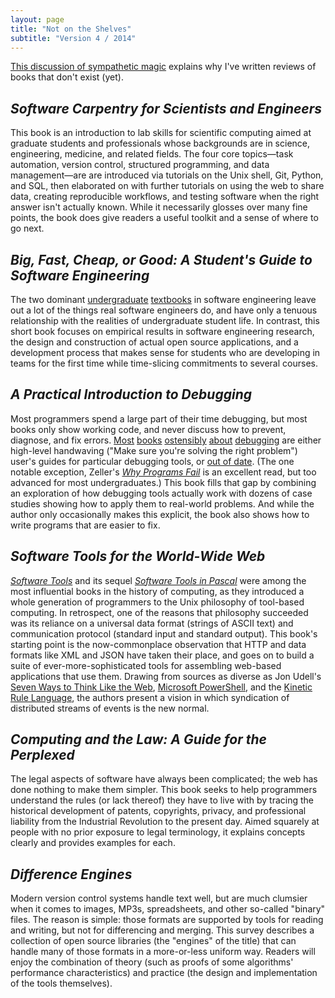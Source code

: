 ```yaml
---
layout: page
title: "Not on the Shelves"
subtitle: "Version 4 / 2014"
---
```


[This discussion of sympathetic magic](../)
explains why I've written reviews of books that don't exist (yet).

<h2><em>Software Carpentry for Scientists and Engineers</em></h2>

This book is an introduction to lab skills for scientific computing
aimed at graduate students and professionals
whose backgrounds are in science, engineering, medicine, and related fields.
The four core topics&mdash;task automation, version control, structured programming, and data management&mdash;are
are introduced via tutorials on the Unix shell, Git, Python, and SQL,
then elaborated on with further tutorials on using the web to share data,
creating reproducible workflows,
and testing software when the right answer isn't actually known.
While it necessarily glosses over many fine points,
the book does give readers a useful toolkit
and a sense of where to go next.

<h2><em>Big, Fast, Cheap, or Good: A Student's Guide to Software Engineering</em></h2>

The two dominant
<a href="http://www.amazon.com/Software-Engineering-A-Practitioners-Approach/dp/0078022126/">undergraduate</a>
<a href="http://www.amazon.com/Software-Engineering-9th-Ian-Sommerville/dp/0137035152/">textbooks</a>
in software engineering
leave out a lot of the things real software engineers do,
and have only a tenuous relationship with the realities of undergraduate student life.
In contrast,
this short book focuses on
empirical results in software engineering research,
the design and construction of actual open source applications,
and a development process that makes sense for students
who are developing in teams for the first time
while time-slicing commitments to several courses.

<h2><em>A Practical Introduction to Debugging</em></h2>

Most programmers spend a large part of their time debugging,
but most books only show working code,
and never discuss how to prevent, diagnose, and fix errors.
<a href="http://www.amazon.com/Debugging-Indispensable-Software-Hardware-Problems/dp/0814474578/">Most</a>
<a href="http://www.amazon.com/Debugging-Thinking-Multidisciplinary-Approach-Technologies/dp/1555583075/">books</a>
<a href="http://www.amazon.com/Debug-It-Prevent-Pragmatic-Programmers/dp/193435628X/">ostensibly</a>
<a href="http://www.amazon.com/The-Developers-Guide-Debugging-Edition/dp/1470185520/">about</a>
<a href="http://www.amazon.com/The-Art-Debugging-GDB-Eclipse/dp/1593271743/">debugging</a>
are either high-level handwaving ("Make sure you're solving the right problem")
user's guides for particular debugging tools,
or <a href="http://www.amazon.com/Find-Bug-Book-Incorrect-Programs/dp/0321223918/">out of date</a>.
(The one notable exception,
Zeller's <a href="http://www.amazon.com/Why-Programs-Fail-Second-Edition/dp/0123745152/"><em>Why Programs Fail</em></a>
is an excellent read,
but too advanced for most undergraduates.)
This book fills that gap by combining an exploration of how debugging tools actually work
with dozens of case studies showing how to apply them to real-world problems.
And while the author only occasionally makes this explicit,
the book also shows how to write programs that are easier to fix.

<h2><em>Software Tools for the World-Wide Web</em></h2>

<a href="http://www.amazon.com/Software-Tools-Brian-W-Kernighan/dp/020103669X/"><em>Software Tools</em></a>
and its sequel <a href="http://www.amazon.com/Software-Tools-Pascal-Brian-Kernighan/dp/0201103427/"><em>Software Tools in Pascal</em></a>
were among the most influential books in the history of computing,
as they introduced a whole generation of programmers to the Unix philosophy of tool-based computing.
In retrospect,
one of the reasons that philosophy succeeded was its reliance on a universal data format (strings of ASCII text)
and communication protocol (standard input and standard output).
This book's starting point is the now-commonplace observation that HTTP and data formats like XML and JSON have taken their place,
and goes on to build a suite of ever-more-sophisticated tools for assembling web-based applications that use them.
Drawing from sources as diverse as
Jon Udell's <a href="http://blog.jonudell.net/2011/01/24/seven-ways-to-think-like-the-web/">Seven Ways to Think Like the Web</a>,
<a href="http://en.wikipedia.org/wiki/Windows_PowerShell">Microsoft PowerShell</a>,
and the <a href="http://en.wikipedia.org/wiki/Kinetic_Rule_Language">Kinetic Rule Language</a>,
the authors present a vision in which syndication of distributed streams of events
is the new normal.

<h2><em>Computing and the Law: A Guide for the Perplexed</em></h2>

The legal aspects of software have always been complicated;
the web has done nothing to make them simpler.
This book seeks to help programmers understand the rules (or lack thereof)
they have to live with
by tracing the historical development of patents, copyrights, privacy, and professional liability
from the Industrial Revolution to the present day.
Aimed squarely at people with no prior exposure to legal terminology,
it explains concepts clearly and provides examples for each.

<h2><em>Difference Engines</em></h2>

Modern version control systems handle text well,
but are much clumsier when it comes to images, MP3s, spreadsheets, and other so-called "binary" files.
The reason is simple:
those formats are supported by tools for reading and writing,
but not for differencing and merging.
This survey describes a collection of open source libraries
(the "engines" of the title)
that can handle many of those formats in a more-or-less uniform way.
Readers will enjoy the combination of theory
(such as proofs of some algorithms' performance characteristics)
and practice
(the design and implementation of the tools themselves).

